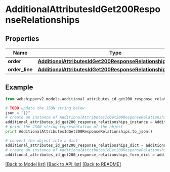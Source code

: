 # AdditionalAttributesIdGet200ResponseRelationships


## Properties
Name | Type | Description | Notes
------------ | ------------- | ------------- | -------------
**order** | [**AdditionalAttributesIdGet200ResponseRelationshipsOrder**](AdditionalAttributesIdGet200ResponseRelationshipsOrder.md) |  | [optional] 
**order_line** | [**AdditionalAttributesIdGet200ResponseRelationshipsOrderLine**](AdditionalAttributesIdGet200ResponseRelationshipsOrderLine.md) |  | [optional] 

## Example

```python
from webshipperv2.models.additional_attributes_id_get200_response_relationships import AdditionalAttributesIdGet200ResponseRelationships

# TODO update the JSON string below
json = "{}"
# create an instance of AdditionalAttributesIdGet200ResponseRelationships from a JSON string
additional_attributes_id_get200_response_relationships_instance = AdditionalAttributesIdGet200ResponseRelationships.from_json(json)
# print the JSON string representation of the object
print AdditionalAttributesIdGet200ResponseRelationships.to_json()

# convert the object into a dict
additional_attributes_id_get200_response_relationships_dict = additional_attributes_id_get200_response_relationships_instance.to_dict()
# create an instance of AdditionalAttributesIdGet200ResponseRelationships from a dict
additional_attributes_id_get200_response_relationships_form_dict = additional_attributes_id_get200_response_relationships.from_dict(additional_attributes_id_get200_response_relationships_dict)
```
[[Back to Model list]](../README.md#documentation-for-models) [[Back to API list]](../README.md#documentation-for-api-endpoints) [[Back to README]](../README.md)



